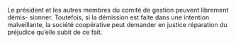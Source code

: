 Le président et les autres membres du comité de gestion peuvent librement démis- sionner.
Toutefois, si la démission est faite dans une intention malveillante, la société coopérative peut demander en justice réparation du préjudice qu’elle subit de ce fait.